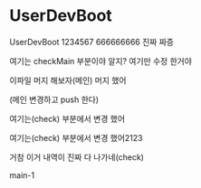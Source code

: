 # UserDevBoot
UserDevBoot
1234567
666666666
진짜 짜증

여기는  checkMain 부분이야 알지?
여기만 수정 한거야

이파일 머지 해보자(메인)
머지 했어


(메인 변경하고 push 한다)

여기는(check)  부분에서 변경 했어

여기는(check)  부분에서 변경 했어2123

거참 이거 내역이 진짜 다 나가네(check)

 main-1
 